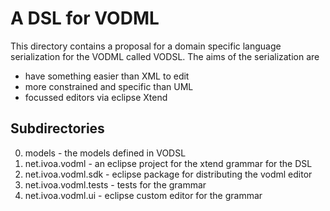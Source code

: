 A DSL for VODML
===============

This directory contains a proposal for a domain specific language serialization 
for the VODML called VODSL. The aims of the serialization are

 - have something easier than XML to edit
 - more constrained and specific than UML
 - focussed editors via eclipse Xtend
 
 
Subdirectories
--------------

 0. models - the models defined in VODSL
 1. net.ivoa.vodml - an eclipse project for the xtend grammar for the DSL
 2. net.ivoa.vodml.sdk - eclipse package for distributing the vodml editor
 3. net.ivoa.vodml.tests - tests for the grammar
 4. net.ivoa.vodml.ui - eclipse custom editor for the grammar
 
 